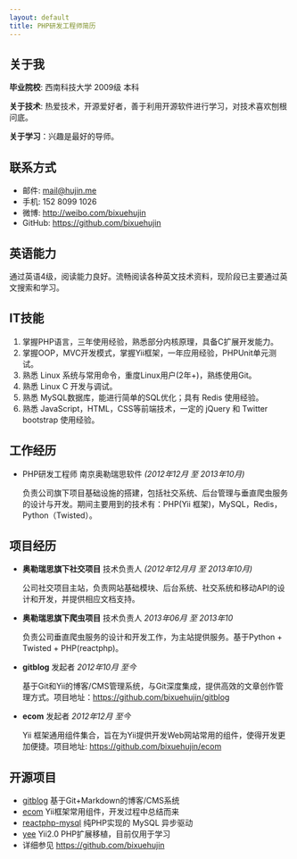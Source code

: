 ```yaml
---
layout: default
title: PHP研发工程师简历
---
```


## 关于我
  
  **毕业院校**: 西南科技大学 2009级 本科 

  **关于技术**: 热爱技术，开源爱好者，善于利用开源软件进行学习，对技术喜欢刨根问底。

  **关于学习**：兴趣是最好的导师。

## 联系方式

* 邮件: <mail@hujin.me>
* 手机: 152 8099 1026
* 微博: <http://weibo.com/bixuehujin>
* GitHub: <https://github.com/bixuehujin>

## 英语能力
  通过英语4级，阅读能力良好。流畅阅读各种英文技术资料，现阶段已主要通过英文搜索和学习。

## IT技能
1. 掌握PHP语言，三年使用经验，熟悉部分内核原理，具备C扩展开发能力。
2. 掌握OOP，MVC开发模式，掌握Yii框架，一年应用经验，PHPUnit单元测试。
3. 熟悉 Linux 系统与常用命令，重度Linux用户(2年+)，熟练使用Git。
4. 熟悉 Linux C 开发与调试。
5. 熟悉 MySQL数据库，能进行简单的SQL优化；具有 Redis 使用经验。
6. 熟悉 JavaScript，HTML，CSS等前端技术，一定的 jQuery 和 Twitter bootstrap 使用经验。

## 工作经历

* PHP研发工程师 南京奥勒瑞思软件 <i>(2012年12月 至 2013年10月)</i>

  负责公司旗下项目基础设施的搭建，包括社交系统、后台管理与垂直爬虫服务的设计与开发。期间主要用到的技术有：PHP(Yii 框架)，MySQL，Redis，Python（Twisted）。


## 项目经历

* **奥勒瑞思旗下社交项目**  技术负责人 <i>(2012年12月月 至 2013年10月)</i>

  公司社交项目主站，负责网站基础模块、后台系统、社交系统和移动API的设计和开发，并提供相应文档支持。

* **奥勒瑞思旗下爬虫项目**  技术负责人 <i>2013年06月 至 2013年10</i>

  负责公司垂直爬虫服务的设计和开发工作，为主站提供服务。基于Python + Twisted + PHP(reactphp)。

* **gitblog** 发起者 <i>2012年10月 至今</i>

  基于Git和Yii的博客/CMS管理系统，与Git深度集成，提供高效的文章创作管理方式。项目地址：<https://github.com/bixuehujin/gitblog>

* **ecom** 发起者 <i>2012年12月 至今</i>

  Yii 框架通用组件集合，旨在为Yii提供开发Web网站常用的组件，使得开发更加便捷。项目地址: <https://github.com/bixuehujin/ecom>


## 开源项目

  * [gitblog](https://github.com/bixuehujin/gitblog)    基于Git+Markdown的博客/CMS系统
  * [ecom](https://github.com/bixuehujin/ecom)  Yii框架常用组件，开发过程中总结而来
  * [reactphp-mysql](https://github.com/bixuehujin/reactphp-mysql)  纯PHP实现的 MySQL 异步驱动
  * [yee](https://github.com/bixuehujin/yee)  Yii2.0 PHP扩展移植，目前仅用于学习
  * 详细参见 <https://github.com/bixuehujin>



